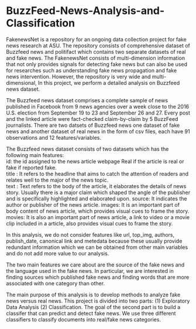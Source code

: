 # BuzzFeed-News-Analysis-and-Classification

FakenewsNet is a repository for an ongoing data collection project for fake news research at ASU. The repository consists of comprehensive dataset of Buzzfeed news and politifact which contains two separate datasets of real and fake news. The FakenewsNet consists of multi-dimension information that not only provides signals for detecting fake news but can also be used for researches such as understanding fake news propagation and fake news intervention. However, the repository is very wide and multi-dimensional, In this project, we perform a detailed analysis on Buzzfeed news dataset.  

The Buzzfeed news dataset comprises a complete sample of news published in Facebook from 9 news agencies over a week close to the 2016 U.S. election from September 19 to 23 and September 26 and 27. Every post and the linked article were fact-checked claim-by-claim by 5 BuzzFeed journalists. There are two datsets of Buzzfeed news one dataset of fake news and another dataset of real news in the form of csv files, each have 91 observations and 12 features/variables. 

The Buzzfeed news dataset consists of two datasets which has the following main features:  
id: the id assigned to the news article webpage Real if the article is real or fake if reported fake.  
title : It refers to the headline that aims to catch the attention of readers and relates well to the major of the news topic.  
text : Text refers to the body of the article, it elaborates the details of news story. Usually there is a major claim which shaped the angle of the publisher and is specifically highlighted and elaborated upon.
source: It indicates the author or publisher of the news article.
images: It is an important part of body content of news article, which provides visual cues to frame the story.
movies: It is also an important part of news article, a link to video or a movie clip included in a article, also provides visual cues to frame the story.  

In this analysis, we do not consider features like url, top_img, authors, publish_date, canonical link and metedata because these usually provide redundant information which we can be obtained from other main variables and do not add more value to our analysis.  

The two main features we care about are the source of the fake news and the language used in the fake news. In particular, we are interested in finding sources which published fake news and finding words that are more associated with one category than other.  

The main purpose of this analysis is to develop methods to analyze fake news versus real news. This project is divided into two parts: (1) Exploratory Data Analysis (2) Classification. The goal of the second part is to build a classifer that can predict and detect fake news. We use three different classifiers to classify documents into real/fake news categories.
